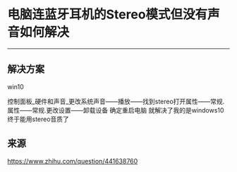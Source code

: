 # 电脑连蓝牙耳机的Stereo模式但没有声音如何解决

----

## 解决方案

win10

控制面板_硬件和声音_更改系统声音——播放——找到stereo打开属性——常规.属性——常规.更改设置——卸载设备 确定重启电脑 就解决了我的是windows10 终于能用stereo音质了

## 来源

https://www.zhihu.com/question/441638760

